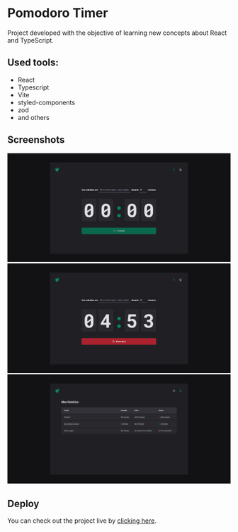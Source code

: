 # Pomodoro Timer

Project developed with the objective of learning new concepts about React and TypeScript.

## Used tools:
- React
- Typescript
- Vite
- styled-components
- zod
- and others

## Screenshots
![Homepage](/src/assets/home.png?raw=true "Homepage")
![Homepage](/src/assets/em-andamento.png?raw=true "Homepage")
![Homepage](/src/assets/historico.png?raw=true "Homepage")

## Deploy

You can check out the project live by [clicking here](https://pomodoro-timer-ten-sandy.vercel.app/).
